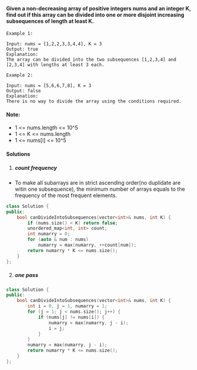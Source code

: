 #### Given a non-decreasing array of positive integers nums and an integer K, find out if this array can be divided into one or more disjoint increasing subsequences of length at least K.

 

```
Example 1:

Input: nums = [1,2,2,3,3,4,4], K = 3
Output: true
Explanation: 
The array can be divided into the two subsequences [1,2,3,4] and [2,3,4] with lengths at least 3 each.

Example 2:

Input: nums = [5,6,6,7,8], K = 3
Output: false
Explanation: 
There is no way to divide the array using the conditions required.
```
 

#### Note:

-    1 <= nums.length <= 10^5
-    1 <= K <= nums.length
-    1 <= nums[i] <= 10^5

#### Solutions

1. ##### count frequency

- To make all subarrays are in strict ascending order(no duplidate are witin one subsequence), the minimum number of arrays equals to the frequency of the most frequent elements.

```cpp
class Solution {
public:
    bool canDivideIntoSubsequences(vector<int>& nums, int K) {
        if (nums.size() < K) return false;
        unordered_map<int, int> count;
        int numarry = 0;
        for (auto & num : nums)
            numarry = max(numarry, ++count[num]);
        return numarry * K <= nums.size();
    }
};
```

2. ##### one pass

```cpp
class Solution {
public:
    bool canDivideIntoSubsequences(vector<int>& nums, int K) {
        int i = 0, j = 1, numarry = 1;
        for (j = 1; j < nums.size(); j++) {
            if (nums[j] != nums[i]) {
                numarry = max(numarry, j - i);
                i = j;
            }
        }
        numarry = max(numarry, j - i);
        return numarry * K <= nums.size();
    }
};
```